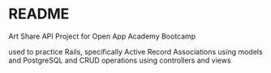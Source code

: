 # README

Art Share API Project for Open App Academy Bootcamp

used to practice Rails, specifically Active Record Associations using models and PostgreSQL and CRUD operations using controllers and views
